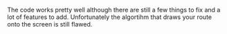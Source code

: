 The code works pretty well although there are still a few things to fix and a lot of features to add. Unfortunately the algortihm that draws your route onto the screen is still flawed.
